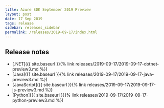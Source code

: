 ```yaml
---
title: Azure SDK September 2019 Preview
layout: post
date: 17 Sep 2019
tags: release
sidebar: releases_sidebar
permalink: /releases/2019-09-17/index.html
---
```


## Release notes

* [.NET]({{ site.baseurl }}{% link releases/2019-09-17/2019-09-17-dotnet-preview3.md %})
* [Java]({{ site.baseurl }}{% link releases/2019-09-17/2019-09-17-java-preview3.md %})
* [JavaScript]({{ site.baseurl }}{% link releases/2019-09-17/2019-09-17-js-preview3.md %})
* [Python]({{ site.baseurl }}{% link releases/2019-09-17/2019-09-17-python-preview3.md %})

